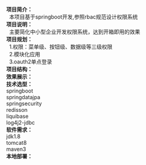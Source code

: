**项目简介：**<br/>
    本项目基于springboot开发,参照rbac规范设计权限系统<br/>
**项目说明：**<br/>
   主要简化中小型企业开发权限系统，达到开箱即用的效果<br/>
**项目规划：**<br/>
   1.权限：菜单级、按钮级、数据级等三级权限<br/>
   2.模块化应用<br/>
    3.oauth2单点登录<br/>
**项目结构：**<br/>
**效果展示：**<br/>
**技术选型：**<br/>
 springboot<br/>
    springdatajpa<br/>
    springsecurity<br/>
    redisson<br/>
    liquibase<br/>
    log4j2-jdbc<br/>
**软件需求：**<br/>
 jdk1.8<br/>
    tomcat8<br/>
    maven3<br/>
**本地部署：**

